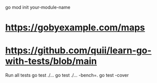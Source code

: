 go mod init your-module-name
# https://gobyexample.com/maps
# https://github.com/quii/learn-go-with-tests/blob/main

Run all tests
go test ./...
go test ./... -bench=. 
go test -cover